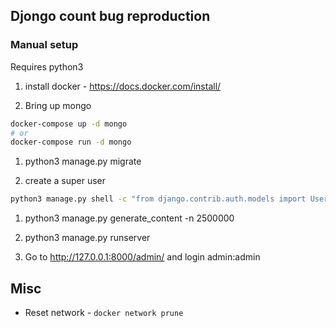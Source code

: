 ## Djongo count bug reproduction



### Manual setup

Requires python3

1. install docker - https://docs.docker.com/install/

1. Bring up mongo
```sh
docker-compose up -d mongo
# or
docker-compose run -d mongo
```

1. python3 manage.py migrate

1. create a super user
```bash
python3 manage.py shell -c "from django.contrib.auth.models import User; User.objects.create_superuser('admin', 'admin@example.com', 'admin')"
```

1. python3 manage.py generate_content -n 2500000

1. python3 manage.py runserver

1. Go to http://127.0.0.1:8000/admin/ and login admin:admin


## Misc

* Reset network - `docker network prune`
